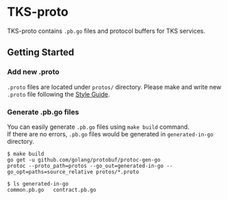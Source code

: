 # TKS-proto
TKS-proto contains `.pb.go` files and protocol buffers for TKS services.  

## Getting Started
### Add new .proto
`.proto` files are located under `protos/` directory.
Please make and write new `.proto` file following the [Style Guide](https://developers.google.com/protocol-buffers/docs/style).

### Generate .pb.go files
You can easily generate `.pb.go` files using `make build` command.  
If there are no errors, `.pb.go` files would be generated in `generated-in-go` directory.
```console
$ make build
go get -u github.com/golang/protobuf/protoc-gen-go
protoc --proto_path=protos --go_out=generated-in-go --go_opt=paths=source_relative protos/*.proto

$ ls generated-in-go
common.pb.go   contract.pb.go
```
